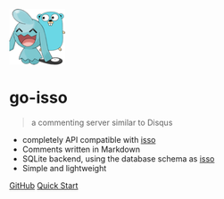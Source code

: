 ![logo](_static/img/go-isso_s.png)

# go-isso

> a commenting server similar to Disqus

* completely API compatible with [isso](https://posativ.org/isso/)
* Comments written in Markdown
* SQLite backend, using the database schema as [isso](https://posativ.org/isso/)
* Simple and lightweight

[GitHub](https://github.com/jinxiapu/go-isso/)
[Quick Start](#go-isso)